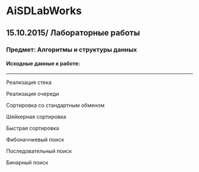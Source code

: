 # AiSDLabWorks
## 15.10.2015/ Лабораторные работы
### Предмет: Алгоритмы и структуры данных
#### Исходные данные к работе:
***
Реализация стека

Реализация очереди

Сортировка со стандартным обменом

Шейкерная сортировка

Быстрая сортировка

Фибоначчиевый поиск

Последовательный поиск

Бинарный поиск
